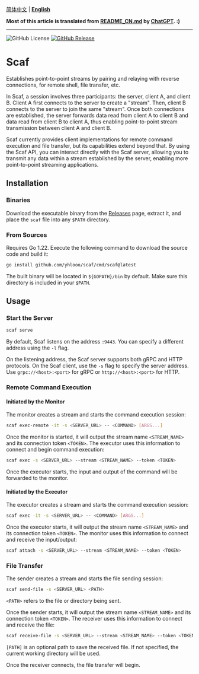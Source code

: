 [简体中文](README_CN.md) | **[English](README.md)**

**Most of this article is translated from [README_CN.md](README_CN.md) by [ChatGPT](https://chatgpt.com/). :)**

---

![GitHub License](https://img.shields.io/github/license/yhlooo/scaf)
[![GitHub Release](https://img.shields.io/github/v/release/yhlooo/scaf)](https://github.com/yhlooo/scaf/releases/latest)

# Scaf

Establishes point-to-point streams by pairing and relaying with reverse connections, for remote shell, file transfer, etc.

In Scaf, a session involves three participants: the server, client A, and client B. Client A first connects to the server to create a "stream". Then, client B connects to the server to join the same "stream". Once both connections are established, the server forwards data read from client A to client B and data read from client B to client A, thus enabling point-to-point stream transmission between client A and client B.

Scaf currently provides client implementations for remote command execution and file transfer, but its capabilities extend beyond that. By using the Scaf API, you can interact directly with the Scaf server, allowing you to transmit any data within a stream established by the server, enabling more point-to-point streaming applications.

## Installation

### Binaries

Download the executable binary from the [Releases](https://github.com/yhlooo/scaf/releases) page, extract it, and place the `scaf` file into any `$PATH` directory.

### From Sources

Requires Go 1.22. Execute the following command to download the source code and build it:

```bash
go install github.com/yhlooo/scaf/cmd/scaf@latest
```

The built binary will be located in `${GOPATH}/bin` by default. Make sure this directory is included in your `$PATH`.

## Usage

### Start the Server

```bash
scaf serve
```

By default, Scaf listens on the address `:9443`. You can specify a different address using the `-l` flag.

On the listening address, the Scaf server supports both gRPC and HTTP protocols. On the Scaf client, use the `-s` flag to specify the server address. Use `grpc://<host>:<port>` for gRPC or `http://<host>:<port>` for HTTP.

### Remote Command Execution

#### Initiated by the Monitor

The monitor creates a stream and starts the command execution session:

```bash
scaf exec-remote -it -s <SERVER_URL> -- <COMMAND> [ARGS...]
```

Once the monitor is started, it will output the stream name `<STREAM_NAME>` and its connection token `<TOKEN>`. The executor uses this information to connect and begin command execution:

```bash
scaf exec -s <SERVER_URL> --stream <STREAM_NAME> --token <TOKEN>
```

Once the executor starts, the input and output of the command will be forwarded to the monitor.

#### Initiated by the Executor

The executor creates a stream and starts the command execution session:

```bash
scaf exec -it -s <SERVER_URL> -- <COMMAND> [ARGS...]
```

Once the executor starts, it will output the stream name `<STREAM_NAME>` and its connection token `<TOKEN>`. The monitor uses this information to connect and receive the input/output:

```bash
scaf attach -s <SERVER_URL> --stream <STREAM_NAME> --token <TOKEN>
```

### File Transfer

The sender creates a stream and starts the file sending session:

```bash
scaf send-file -s <SERVER_URL> <PATH>
```

`<PATH>` refers to the file or directory being sent.

Once the sender starts, it will output the stream name `<STREAM_NAME>` and its connection token `<TOKEN>`. The receiver uses this information to connect and receive the file:

```bash
scaf receive-file -s <SERVER_URL> --stream <STREAM_NAME> --token <TOKEN> [PATH]
```

`[PATH]` is an optional path to save the received file. If not specified, the current working directory will be used.

Once the receiver connects, the file transfer will begin.
